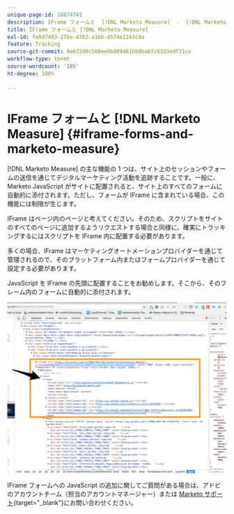 ```yaml
---
unique-page-id: 18874741
description: IFrame フォームと  [!DNL Marketo Measure]  -  [!DNL Marketo Measure]
title: IFrame フォームと [!DNL Marketo Measure]
exl-id: fe8d7403-27be-4702-a1b6-d574e1243c0a
feature: Tracking
source-git-commit: 9e672d0c568ee0b889461bb8ba6fc6333edf31ce
workflow-type: tm+mt
source-wordcount: '185'
ht-degree: 100%

---
```


# IFrame フォームと [!DNL Marketo Measure] {#iframe-forms-and-marketo-measure}

[!DNL Marketo Measure] の主な機能の 1 つは、サイト上のセッションやフォームの送信を通じてデジタルマーケティング活動を追跡することです。一般に、Marketo JavaScript がサイトに配置されると、サイト上のすべてのフォームに自動的に添付されます。ただし、フォームが IFrame に含まれている場合、この機能には制限が生じます。

IFrame はページ内のページと考えてください。そのため、スクリプトをサイトのすべてのページに追加するようリクエストする場合と同様に、確実にトラッキングするにはスクリプトを IFrame 内に配置する必要があります。

多くの場合、IFrame はマーケティングオートメーションプロバイダーを通じて管理されるので、そのプラットフォーム内またはフォームプロバイダーを通じて設定する必要があります。

JavaScript を IFrame の先頭に配置することをお勧めします。そこから、そのフレーム内のフォームに自動的に添付されます。

![](assets/1-1.png)

IFrame フォームへの JavaScript の追加に関してご質問がある場合は、アドビのアカウントチーム（担当のアカウントマネージャー）または [Marketo サポート](https://nation.marketo.com/t5/support/ct-p/Support){target="_blank"}にお問い合わせください。
